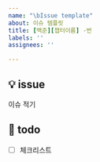 ```yaml
---
name: "\bIssue template"
about: 이슈 템플릿
title: [백준][챕터이름] -번
labels: ''
assignees: ''

---
```


## 💡 issue
이슈 적기

## 📝 todo
- [ ]  체크리스트
